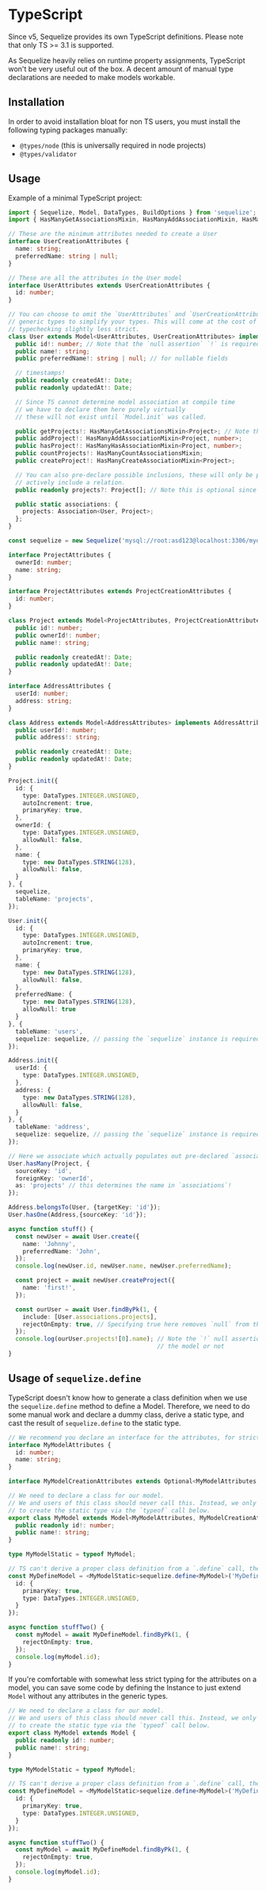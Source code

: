 # TypeScript

Since v5, Sequelize provides its own TypeScript definitions. Please note that only TS >= 3.1 is supported.

As Sequelize heavily relies on runtime property assignments, TypeScript won't be very useful out of the box. A decent amount of manual type declarations are needed to make models workable.

## Installation

In order to avoid installation bloat for non TS users, you must install the following typing packages manually:

- `@types/node` (this is universally required in node projects)
- `@types/validator`

## Usage

Example of a minimal TypeScript project:

```ts
import { Sequelize, Model, DataTypes, BuildOptions } from 'sequelize';
import { HasManyGetAssociationsMixin, HasManyAddAssociationMixin, HasManyHasAssociationMixin, Association, HasManyCountAssociationsMixin, HasManyCreateAssociationMixin } from 'sequelize';

// These are the minimum attributes needed to create a User
interface UserCreationAttributes {
  name: string;
  preferredName: string | null;
}

// These are all the attributes in the User model
interface UserAttributes extends UserCreationAttributes {
  id: number;
}

// You can choose to omit the `UserAttributes` and `UserCreationAttributes`
// generic types to simplify your types. This will come at the cost of making
// typechecking slightly less strict.
class User extends Model<UserAttributes, UserCreationAttributes> implements UserAttributes {
  public id!: number; // Note that the `null assertion` `!` is required in strict mode.
  public name!: string;
  public preferredName!: string | null; // for nullable fields

  // timestamps!
  public readonly createdAt!: Date;
  public readonly updatedAt!: Date;

  // Since TS cannot determine model association at compile time
  // we have to declare them here purely virtually
  // these will not exist until `Model.init` was called.

  public getProjects!: HasManyGetAssociationsMixin<Project>; // Note the null assertions!
  public addProject!: HasManyAddAssociationMixin<Project, number>;
  public hasProject!: HasManyHasAssociationMixin<Project, number>;
  public countProjects!: HasManyCountAssociationsMixin;
  public createProject!: HasManyCreateAssociationMixin<Project>;

  // You can also pre-declare possible inclusions, these will only be populated if you
  // actively include a relation.
  public readonly projects?: Project[]; // Note this is optional since it's only populated when explicitly requested in code

  public static associations: {
    projects: Association<User, Project>;
  };
}

const sequelize = new Sequelize('mysql://root:asd123@localhost:3306/mydb');

interface ProjectAttributes {
  ownerId: number;
  name: string;
}

interface ProjectAttributes extends ProjectCreationAttributes {
  id: number;
}

class Project extends Model<ProjectAttributes, ProjectCreationAttributes> implements ProjectAttributes {
  public id!: number;
  public ownerId!: number;
  public name!: string;

  public readonly createdAt!: Date;
  public readonly updatedAt!: Date;
}

interface AddressAttributes {
  userId: number;
  address: string;
}

class Address extends Model<AddressAttributes> implements AddressAttributes {
  public userId!: number;
  public address!: string;

  public readonly createdAt!: Date;
  public readonly updatedAt!: Date;
}

Project.init({
  id: {
    type: DataTypes.INTEGER.UNSIGNED,
    autoIncrement: true,
    primaryKey: true,
  },
  ownerId: {
    type: DataTypes.INTEGER.UNSIGNED,
    allowNull: false,
  },
  name: {
    type: new DataTypes.STRING(128),
    allowNull: false,
  }
}, {
  sequelize,
  tableName: 'projects',
});

User.init({
  id: {
    type: DataTypes.INTEGER.UNSIGNED,
    autoIncrement: true,
    primaryKey: true,
  },
  name: {
    type: new DataTypes.STRING(128),
    allowNull: false,
  },
  preferredName: {
    type: new DataTypes.STRING(128),
    allowNull: true
  }
}, {
  tableName: 'users',
  sequelize: sequelize, // passing the `sequelize` instance is required
});

Address.init({
  userId: {
    type: DataTypes.INTEGER.UNSIGNED,
  },
  address: {
    type: new DataTypes.STRING(128),
    allowNull: false,
  }
}, {
  tableName: 'address',
  sequelize: sequelize, // passing the `sequelize` instance is required
});

// Here we associate which actually populates out pre-declared `association` static and other methods.
User.hasMany(Project, {
  sourceKey: 'id',
  foreignKey: 'ownerId',
  as: 'projects' // this determines the name in `associations`!
});

Address.belongsTo(User, {targetKey: 'id'});
User.hasOne(Address,{sourceKey: 'id'});

async function stuff() {
  const newUser = await User.create({
    name: 'Johnny',
    preferredName: 'John',
  });
  console.log(newUser.id, newUser.name, newUser.preferredName);

  const project = await newUser.createProject({
    name: 'first!',
  });

  const ourUser = await User.findByPk(1, {
    include: [User.associations.projects],
    rejectOnEmpty: true, // Specifying true here removes `null` from the return type!
  });
  console.log(ourUser.projects![0].name); // Note the `!` null assertion since TS can't know if we included
                                          // the model or not
}
```

## Usage of `sequelize.define`

TypeScript doesn't know how to generate a class definition when we use the `sequelize.define` method to define a Model. Therefore, we need to do some manual work and declare a dummy class, derive a static type, and cast the result of `sequelize.define` to the static type.

```ts
// We recommend you declare an interface for the attributes, for stricter typechecking
interface MyModelAttributes {
  id: number;
  name: string;
}

interface MyModelCreationAttributes extends Optional<MyModelAttributes, 'id'> {}

// We need to declare a class for our model.
// We and users of this class should never call this. Instead, we only use it
// to create the static type via the `typeof` call below.
export class MyModel extends Model<MyModelAttributes, MyModelCreationAttributes> implements MyModelAttributes {
  public readonly id!: number;
  public name!: string;
}

type MyModelStatic = typeof MyModel;

// TS can't derive a proper class definition from a `.define` call, therefor we need to cast here.
const MyDefineModel = <MyModelStatic>sequelize.define<MyModel>('MyDefineModel', {
  id: {
    primaryKey: true,
    type: DataTypes.INTEGER.UNSIGNED,
  }
});

async function stuffTwo() {
  const myModel = await MyDefineModel.findByPk(1, {
    rejectOnEmpty: true,
  });
  console.log(myModel.id);
}
```

If you're comfortable with somewhat less strict typing for the attributes on a model, you can save some code by defining the Instance to just extend `Model` without any attributes in the generic types.

```ts
// We need to declare a class for our model.
// We and users of this class should never call this. Instead, we only use it
// to create the static type via the `typeof` call below.
export class MyModel extends Model {
  public readonly id!: number;
  public name!: string;
}

type MyModelStatic = typeof MyModel;

// TS can't derive a proper class definition from a `.define` call, therefor we need to cast here.
const MyDefineModel = <MyModelStatic>sequelize.define<MyModel>('MyDefineModel', {
  id: {
    primaryKey: true,
    type: DataTypes.INTEGER.UNSIGNED,
  }
});

async function stuffTwo() {
  const myModel = await MyDefineModel.findByPk(1, {
    rejectOnEmpty: true,
  });
  console.log(myModel.id);
}
```
